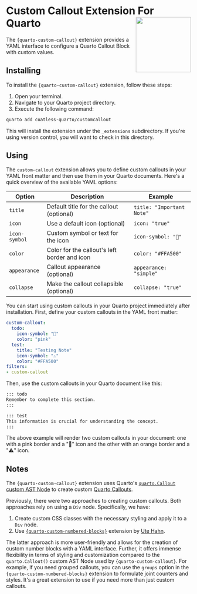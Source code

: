 # Custom Callout Extension For Quarto <img src="https://github.com/user-attachments/assets/7edadf64-a304-436c-b54f-2f76def14c14" align ="right" alt="" width ="150"/>

The `{quarto-custom-callout}` extension provides a YAML interface to configure a 
Quarto Callout Block with custom values.

## Installing

To install the `{quarto-custom-callout}` extension, follow these steps:

1. Open your terminal.
2. Navigate to your Quarto project directory.
3. Execute the following command:

```bash
quarto add coatless-quarto/customcallout
```

This will install the extension under the `_extensions` subdirectory.
If you're using version control, you will want to check in this directory.

## Using

The `custom-callout` extension allows you to define custom callouts in your 
YAML front matter and then use them in your Quarto documents.
Here's a quick overview of the available YAML options:

| Option | Description | Example |
|--------|-------------|---------|
| `title` | Default title for the callout (optional) | `title: "Important Note"` |
| `icon` | Use a default icon (optional) | `icon: "true"` |
| `icon-symbol` | Custom symbol or text for the icon | `icon-symbol: "📝"` |
| `color` | Color for the callout's left border and icon | `color: "#FFA500"` |
| `appearance` | Callout appearance (optional) | `appearance: "simple"` |
| `collapse` | Make the callout collapsible (optional) | `collapse: "true"` |

You can start using custom callouts in your Quarto project immediately
after installation. First, define your custom callouts in the YAML front matter:

```yaml
custom-callout:
  todo:
    icon-symbol: "📝"
    color: "pink"
  test:
    title: "Testing Note"
    icon-symbol: "⚠️"
    color: "#FFA500"
filters:
- custom-callout
```


Then, use the custom callouts in your Quarto document like this:

```markdown
::: todo
Remember to complete this section.
:::

::: test
This information is crucial for understanding the concept.
:::
```

The above example will render two custom callouts in your document: 
one with a pink border and a "📝" icon and the other with an orange
border and a "⚠️" icon. 


## Notes

The `{quarto-custom-callout}` extension uses Quarto's [`quarto.Callout` custom AST Node](https://quarto.org/docs/prerelease/1.3/custom-ast-nodes/callout.html) to create custom [Quarto Callouts](https://quarto.org/docs/authoring/callouts.html).

Previously, there were two approaches to creating custom callouts. Both approaches rely on using a `Div` node. Specifically, we have:

1. Create custom CSS classes with the necessary styling and apply it to a `Div` node.
2. Use [`{quarto-custom-numbered-blocks}`](https://github.com/ute/custom-numbered-blocks) extension by [Ute Hahn](https://github.com/ute). 

The latter approach is more user-friendly and allows for the creation of 
custom number blocks with a YAML interface. Further, it offers immense flexibility 
in terms of styling and customization compared to the `quarto.Callout()` 
custom AST Node used by `{quarto-custom-callout}`. For example, if you need
grouped callouts, you can use the `groups` option in the 
`{quarto-custom-numbered-blocks}` extension to formulate joint counters and styles.
It's a great extension to use if you need more than just custom callouts.


